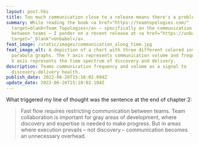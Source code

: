 ```yaml
---
layout: post.hbs
title: Too much communication close to a release means there's a problem?
summary: While reading the book <a href="https://teamtopologies.com/"
  target=blank>Team Topologies</a> – specifically on the communication dynamics
  between teams – I ponder on a recent release at <a href="https://unbabel.com"
  target="_blank">Unbabel</a>.
feat_image: /static/images/communication_along_time.jpg
feat_image_alt: A depiction of a chart with three different colored inverted
  parabola graphs. The Y axis represents communication volume and frequency. The
  X axis represents the time spectrum of discovery and delivery.
description: Teams communication frequency and volume as a signal to
  discovery-delivery health.
publish_date: 2022-06-26T15:18:02.094Z
update_date: 2022-06-26T15:18:02.104Z
---
```

What triggered my line of thought was the sentence at the end of chapter 2:  

> Fast flow requires restricting communication between teams. Team collaboration is important for gray areas of development, where discovery and expertise is needed to make progress. But in areas where execution prevails – not discovery – communication becomes an unnecessary overhead.